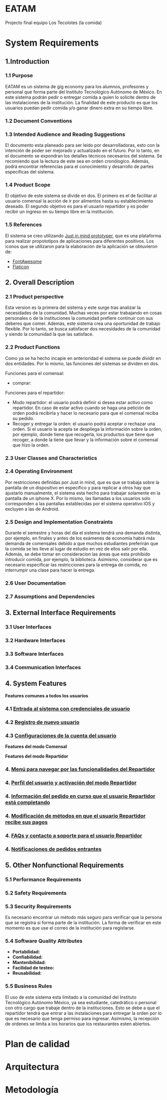 # EATAM
Projecto final equipo Los Tecolotes (la comida)

# System Requirements
## 1.Introduction 
### 1.1 Purpose 
EATAM es un sistema de gig economy para los alumnos, profesores y personal que forma parte del Instituto Tecnológico Autónomo de México. En este sistema podrán pedir o entregar comida a quien lo solicite dentro de las instalaciones de la institución. La finalidad de este producto es que los usuarios puedan pedir comida y/o ganar dinero extra en su tiempo libre. 
### 1.2 Document Conventions
### 1.3 Intended Audience and Reading Suggestions
El documento esta planeado para ser leido por desarrolladoras, esto con la intención de poder ser mejorado y actualizado en el futuro. Por lo tanto, en el documento se expondran los detalles técnicos necesarios del sistema. Se recomiendo que la lectura de este sea en orden cronólogico. Además, podrá encontrar referencias para el conocimiento y desarrollo de partes especificas del sistema. 
### 1.4 Product Scope 
El objetivo de este sistema se divide en dos. El primero es el de facilitar al usuario comensal la acción de ir por alimentos hasta su establecimiento deseado. El segundo objetivo es para el usuario repartidor y es poder recibir un ingreso en su tiempo libre en la institución. 
### 1.5 References
El sistema se creo utilizando [Just in mind prototyper](https://www.justinmind.com/), que es una plataforma para realizar propototipos de aplicaciones para diferentes positivos. 
Los iconos que se utilizaron para la elaboración de la aplicación se obtuvieron de: 
  - [FontAwesome](https://fontawesome.com/)
  - [Flaticon](https://www.flaticon.com/home)

## 2. Overall Description 
### 2.1 Product perspective
Esta version es la primera del sistema y este surge tras analizar la necesidades de la comunidad. Muchas veces por estar trabajando en cosas personales o de la instituciones la comunidad prefiere continuir con sus deberes que comer. Además, este sistema crea una oportunidad de trabajo flexible. Por lo tanto, se busca satisfacer dos necesidades de la comunidad y siendo la comunidad la que las satisface. 
### 2.2 Product Functions 
Como ya se ha hecho incapie en anterioridad el sistema se puede dividir en dos entidades. Por lo mismo, las funciones del sistemas se dividen en dos. 

Funciones para el comensal: 
 - comprar: 

Funciones para el repartidor: 
  - Modo repartidor: el usuario podrá definir si desea estar activo como repartidor. En caso de estar activo cuando se haga una petición de orden podrá recibirla y hacer lo necesario para que el comensal reciba su pedido. 
  - Recoger y entregar la orden: el usuario podrá aceptar o rechazar una orden. Si el usuario la acepta se despliega la información sobre la orden, por ejemplo, donde tiene que recogerla, los productos que tiene que recoger, a donde la tiene que llevar y la información sobre el comensal que hizo la orden. 
### 2.3 User Classes and Characteristics
### 2.4 Operating Environment 
Por restricciones definidas por Just in mind, que es que se trabaja sobre la pantalla de un dispositivo en especifico y para replicar a otros hay que ajustarlo manualmente, el sistema esta hecho para trabajar solamente en la pantalla de un iphone X. Por lo mismo, las llamadas a los usuarios solo corresponden a las pantallas establecidas por el sistema operativo IOS y excluyen a las de Android. 
### 2.5 Design and Implementation Constraints
Durante el semestre y horas del día el sistema tendrá una demanda distinta, por ejemplo, en finales y antes de los exámenes de economía habrá más demanda de comensales debido a que muchos estudiantes preferirán que la comida se les lleve al lugar de estudio en vez de ellos salir por ella. Además, se debe tomar en consideracion las áreas que esta prohibido introducir comida, por ejemplo, la biblioteca. Asimismo, considerar que es necesario especificar las restricciones para la entrega de comida, no interrumpir una clase para hacer la entrega. 
### 2.6 User Documentation 
### 2.7 Assumptions and Dependencies

## 3. External Interface Requirements
### 3.1 User Interfaces
### 3.2 Hardware Interfaces
### 3.3 Software Interfaces
### 3.4 Communication Interfaces

## 4. System Features

**Features comunes a todos los usuarios**
### 4.1 [Entrada al sistema con credenciales de usuario](https://github.com/ITAM-IngenieriaSoftware-2019/EATAM/issues/1)
### 4.2 [Registro de nuevo usuario](https://github.com/ITAM-IngenieriaSoftware-2019/EATAM/issues/5)
### 4.3 [Configuraciones de la cuenta del usuario](https://github.com/ITAM-IngenieriaSoftware-2019/EATAM/issues/9)

**Features del modo Comensal**

**Features del modo Repartidor**
### 4. [Menú para navegar por las funcionalidades del Repartidor](https://github.com/ITAM-IngenieriaSoftware-2019/EATAM/issues/6)
### 4. [Perfil del usuario y activación del modo Repartidor](https://github.com/ITAM-IngenieriaSoftware-2019/EATAM/issues/13)
### 4. [Información del pedido en curso que el usuario Repartidor está completando](https://github.com/ITAM-IngenieriaSoftware-2019/EATAM/issues/8)
### 4. [Modificación de métodos en que el usuario Repartidor recibe sus pagos](https://github.com/ITAM-IngenieriaSoftware-2019/EATAM/issues/12)
### 4. [FAQs y contacto a soporte para el usuario Repartidor](https://github.com/ITAM-IngenieriaSoftware-2019/EATAM/issues/11)
### 4. [Notificaciones de pedidos entrantes](https://github.com/ITAM-IngenieriaSoftware-2019/EATAM/issues/7)

## 5. Other Nonfunctional Requirements
### 5.1 Performance Requirements
### 5.2 Safety Requirements
### 5.3 Security Requirements
Es necesario encontrar un método más seguro para verificar que la persona que se registra si forma parte de la institución. La forma de verificar en este momento es que use el correo de la institución para registarse. 
### 5.4 Software Quality Attributes
  - **Portabilidad:**
  - **Confiabilidad:**
  - **Mantenibilidad:**
  - **Facilidad de testeo:**
  - **Reusabilidad:** 
### 5.5 Business Rules
El uso de este sistema esta limitado a la comunidad del Instituto Tecnológico Autónomo México, ya sea estudiante, catedrático o personal con otro cargo que trabaje dentro de la instituciones. Esto se debe a que el repartidor tendrá que entrar a las instalaciones para entregar la orden por lo que es necesario que tenga permiso para ingresar. Asimismo, la recepción de ordenes se límita a los horarios que los restaurantes esten abiertos. 

# Plan de calidad

# Arquitectura

# Metodología
